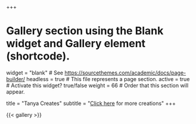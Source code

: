 +++
# Gallery section using the Blank widget and Gallery element (shortcode).
widget = "blank"  # See https://sourcethemes.com/academic/docs/page-builder/
headless = true  # This file represents a page section.
active = true  # Activate this widget? true/false
weight = 66  # Order that this section will appear.

title = "Tanya Creates"
subtitle = "[Click here](https://tanyastrydom.myportfolio.com/work) for more creations"
+++

{{< gallery >}}
